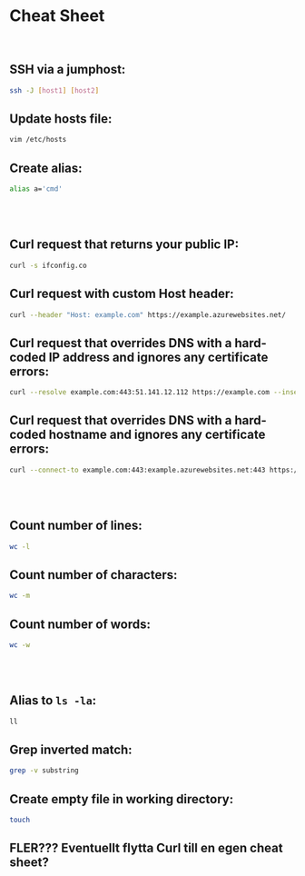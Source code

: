 # Cheat Sheet

<br>

## SSH via a jumphost:
```bash
ssh -J [host1] [host2]
```

## Update hosts file:
```bash
vim /etc/hosts
```

## Create alias:
```bash
alias a='cmd'
```

<br><br>

## Curl request that returns your public IP:
```bash
curl -s ifconfig.co
```

## Curl request with custom Host header:
```bash
curl --header "Host: example.com" https://example.azurewebsites.net/
```

## Curl request that overrides DNS with a hard-coded IP address and ignores any certificate errors:
```bash
curl --resolve example.com:443:51.141.12.112 https://example.com --insecure
```

## Curl request that overrides DNS with a hard-coded hostname and ignores any certificate errors:
```bash
curl --connect-to example.com:443:example.azurewebsites.net:443 https://example.com/ --insecure
```

<br><br>

## Count number of lines:
```bash
wc -l
```

## Count number of characters:
```bash
wc -m
```

## Count number of words:
```bash
wc -w
```

<br><br>

## Alias to `ls -la`:
```bash
ll
```

## Grep inverted match:
```bash
grep -v substring
```

## Create empty file in working directory:
```bash
touch
```

## FLER??? Eventuellt flytta Curl till en egen cheat sheet?